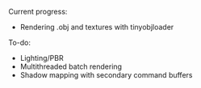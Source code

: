 Current progress:
- Rendering .obj and textures with tinyobjloader

To-do:
- Lighting/PBR
- Multithreaded batch rendering
- Shadow mapping with secondary command buffers
